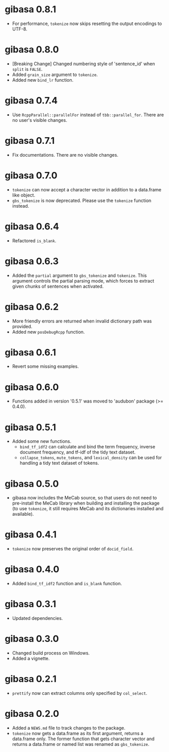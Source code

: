 # gibasa 0.8.1

* For performance, `tokenize` now skips resetting the output encodings to UTF-8.

# gibasa 0.8.0

* [Breaking Change] Changed numbering style of 'sentence_id' when `split` is `FALSE`.
* Added `grain_size` argument to `tokenize`.
* Added new `bind_lr` function.

# gibasa 0.7.4

* Use `RcppParallel::parallelFor` instead of `tbb::parallel_for`. There are no user's visible changes.

# gibasa 0.7.1

* Fix documentations. There are no visible changes.

# gibasa 0.7.0

* `tokenize` can now accept a character vector in addition to a data.frame like object.
* `gbs_tokenize` is now deprecated. Please use the `tokenize` function instead.

# gibasa 0.6.4

* Refactored `is_blank`.

# gibasa 0.6.3

* Added the `partial` argument to `gbs_tokenize` and `tokenize`. This argument controls the partial parsing mode, which forces to extract given chunks of sentences when activated.

# gibasa 0.6.2

* More friendly errors are returned when invalid dictionary path was provided.
* Added new `posDebugRcpp` function.

# gibasa 0.6.1

* Revert some missing examples.

# gibasa 0.6.0

* Functions added in version '0.5.1' was moved to 'audubon' package (>= 0.4.0).

# gibasa 0.5.1

* Added some new functions.
  * `bind_tf_idf2` can calculate and bind the term frequency, inverse document frequency, and tf-idf of the tidy text dataset.
  * `collapse_tokens`, `mute_tokens`, and `lexical_density` can be used for handling a tidy text dataset of tokens.

# gibasa 0.5.0

* gibasa now includes the MeCab source, so that users do not need to pre-install the MeCab library when building and installing the package (to use `tokenize`, it still requires MeCab and its dictionaries installed and available).

# gibasa 0.4.1

* `tokenize` now preserves the original order of `docid_field`.

# gibasa 0.4.0

* Added `bind_tf_idf2` function and `is_blank` function.

# gibasa 0.3.1

* Updated dependencies.

# gibasa 0.3.0

* Changed build process on Windows.
* Added a vignette.

# gibasa 0.2.1

* `prettify` now can extract columns only specified by `col_select`.

# gibasa 0.2.0

* Added a `NEWS.md` file to track changes to the package.
* `tokenize` now gets a data.frame as its first argument, returns a data.frame only. The former function that gets character vector and returns a data.frame or named list was renamed as `gbs_tokenize`.
